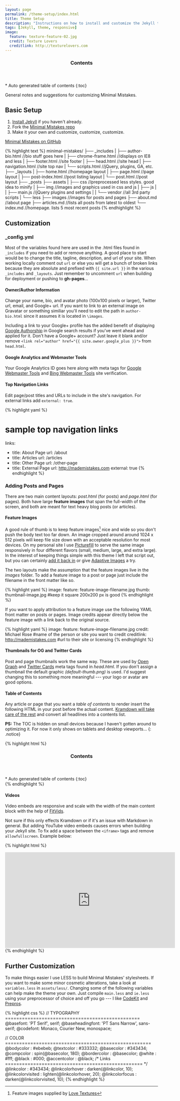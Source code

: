 ```yaml
---
layout: page
permalink: /theme-setup/index.html
title: Theme Setup
description: "Instructions on how to install and customize the Jekyll theme Minimal Mistakes."
tags: [Jekyll, theme, responsive]
image:
  feature: texture-feature-02.jpg
  credit: Texture Lovers
  creditlink: http://texturelovers.com
---
```


<section id="table-of-contents" class="toc">
  <header>
    <h3 class="delta">Contents</h3>
  </header>
<div id="drawer" markdown="1">
*  Auto generated table of contents
{:toc}
</div>
</section><!-- /#table-of-contents -->

General notes and suggestions for customizing Minimal Mistakes.

## Basic Setup

1. [Install Jekyll](http://jekyllrb.com) if you haven't already.
2. Fork the [Minimal Mistakes repo](http://github.com/mmistakes/minimal-mistakes/)
3. Make it your own and customize, customize, customize.

<a markdown="0" href="http://github.com/mmistakes/minimal-mistakes" class="btn">Minimal Mistakes on GitHub</a>

{% highlight text %}
minimal-mistakes/
├── _includes
|    ├── author-bio.html  //bio stuff goes here
|    ├── chrome-frame.html  //displays on IE8 and less
|    ├── footer.html  //site footer
|    ├── head.html  //site head
|    ├── navigation.html //site top nav
|    └── scripts.html  //jQuery, plugins, GA, etc.
├── _layouts
|    ├── home.html  //homepage layout
|    ├── page.html  //page layout
|    ├── post-index.html  //post listing layout
|    └── post.html  //post layout
├── _posts
├── assets
|    ├── css  //preprocessed less styles. good idea to minify
|    ├── img  //images and graphics used in css and js
|    ├── js
|    |   ├── main.js  //jQuery plugins and settings
|    |   └── vendor  //all 3rd party scripts
|    └── less 
├── images  //images for posts and pages
├── about.md  //about page
├── articles.md  //lists all posts from latest to oldest
└── index.md  //homepage. lists 5 most recent posts
{% endhighlight %}

## Customization

### _config.yml

Most of the variables found here are used in the .html files found in `_includes` if you need to add or remove anything. A good place to start would be to change the title, tagline, description, and url of your site. When working locally comment out `url` or else you will get a bunch of broken links because they are absolute and prefixed with `{{ site.url }}` in the various `_includes` and `_layouts`. Just remember to uncomment `url` when building for deployment or pushing to **gh-pages**...

#### Owner/Author Information

Change your name, bio, and avatar photo (100x100 pixels or larger), Twitter url, email, and Google+ url. If you want to link to an external image on Gravatar or something similiar you'll need to edit the path in `author-bio.html` since it assumes it is located in `\images`.

Including a link to your Google+ profile has the added benefit of displaying [Google Authorship](https://plus.google.com/authorship) in Google search results if you've went ahead and applied for it. Don't have a Google+ account? Just leave it blank and/or remove `<link rel="author" href="{{ site.owner.google_plus }}">` from `head.html`.

#### Google Analytics and Webmaster Tools

Your Google Analytics ID goes here along with meta tags for [Google Webmaster Tools](http://support.google.com/webmasters/bin/answer.py?hl=en&answer=35179) and [Bing Webmaster Tools](https://ssl.bing.com/webmaster/configure/verify/ownershi) site verification.

#### Top Navigation Links

Edit page/post titles and URLs to include in the site's navigation. For external links add `external: true`.

{% highlight yaml %}
# sample top navigation links
links:
  - title: About Page
    url: /about
  - title: Articles
    url: /articles
  - title: Other Page
    url: /other-page
  - title: External Page
    url: http://mademistakes.com
    external: true
{% endhighlight %}

### Adding Posts and Pages

There are two main content layouts: *post.html* (for posts) and *page.html* (for pages). Both have large **feature images** that span the full-width of the screen, and both are meant for text heavy blog posts (or articles). 

#### Feature Images

A good rule of thumb is to keep feature images[^2] nice and wide so you don't push the body text too far down. An image cropped around around 1024 x 512 pixels will keep file size down with an acceptable resolution for most devices. On my personal site I use [Picturefill](https://github.com/scottjehl/picturefill) to serve the same image responsively in four different flavors (small, medium, large, and extra large). In the interest of keeping things simple with this theme I left that script out, but you can certainly [add it back in](https://github.com/mmistakes/made-mistakes#articles-and-pages) or give [Adaptive Images](http://adaptive-images.com/) a try.

The two layouts make the assumption that the feature images live in the *images* folder. To add a feature image to a post or page just include the filename in the front matter like so. 

{% highlight yaml %}
image:
  feature: feature-image-filename.jpg
  thumb: thumbnail-image.jpg #keep it square 200x200 px is good
{% endhighlight %}

If you want to apply attribution to a feature image use the following YAML front matter on posts or pages. Image credits appear directly below the feature image with a link back to the original source.

{% highlight yaml %}
image:
  feature: feature-image-filename.jpg
  credit: Michael Rose #name of the person or site you want to credit
  creditlink: http://mademistakes.com #url to their site or licensing
{% endhighlight %}

#### Thumbnails for OG and Twitter Cards

Post and page thumbnails work the same way. These are used by [Open Graph](https://developers.facebook.com/docs/opengraph/) and [Twitter Cards](https://dev.twitter.com/docs/cards) meta tags found in *head.html*. If you don't assign a thumbnail the default graphic *(default-thumb.png)* is used. I'd suggest changing this to something more meaningful --- your logo or avatar are good options.

#### Table of Contents

Any article or page that you want a *table of contents* to render insert the following HTML in your post before the actual content. [Kramdown will take care of the rest](http://kramdown.rubyforge.org/converter/html.html#toc) and convert all headlines into a contents list.

**PS:** The TOC is hidden on small devices because I haven't gotten around to optimizing it. For now it only shows on tablets and desktop viewports...
{: .notice}

{% highlight html %}
<section id="table-of-contents" class="toc">
  <header>
    <h3 class="delta">Contents</h3>
  </header>
<div id="drawer" markdown="1">
*  Auto generated table of contents
{:toc}
</div>
</section><!-- /#table-of-contents -->
{% endhighlight %}

#### Videos

Video embeds are responsive and scale with the width of the main content block with the help of [FitVids](http://fitvidsjs.com/).

Not sure if this only effects Kramdown or if it's an issue with Markdown in general. But adding YouTube video embeds causes errors when building your Jekyll site. To fix add a space between the `<iframe>` tags and remove `allowfullscreen`. Example below:

{% highlight html %}
<iframe width="560" height="315" src="http://www.youtube.com/embed/PWf4WUoMXwg" frameborder="0"> </iframe>
{% endhighlight %}

## Further Customization

To make things easier I use LESS to build Minimal Mistakes' stylesheets. If you want to make some minor cosmetic alterations, take a look at `variables.less` in `assets/less/`. Changing some of the following variables can help make the theme your own. Just compile `main.less` and `ie.less` using your preprocessor of choice and off you go --- I like [CodeKit](http://incident57.com/codekit/) and [Prepros](http://alphapixels.com/prepros/).

{% highlight css %}
// TYPOGRAPHY ================================================
@basefont: 'PT Serif', serif;
@baseheadingfont: 'PT Sans Narrow', sans-serif;
@codefont: Monaco, Courier New, monospace;

// COLOR ====================================================
@bodycolor      : #ebebeb;
@textcolor      : #333332;
@basecolor      : #343434;    
@compcolor      : spin(@basecolor, 180); 
@bordercolor    : @basecolor;
@white          : #fff;
@black          : #000;
@accentcolor    : @black;
/* Links ================================================= */
@linkcolor          : #343434;
@linkcolorhover     : darken(@linkcolor, 10);
@linkcolorvisited   : lighten(@linkcolorhover, 20);
@linkcolorfocus     : darken(@linkcolorvisited, 10);
{% endhighlight %}


[^1]: Used to generate absolute urls in *sitemap.xml*, *feed.xml*, and for canonical urls in *head.html*. Don't include a trailing `/` in your base url ie: http://mademistakes.com. When developing locally remove or comment out this line so local css, js, and images are used.

[^2]: Feature images supplied by [Love Textures](http://www.lovetextures.com/)